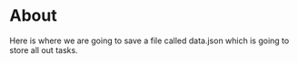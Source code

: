 # About 
Here is where we are going to save a file called data.json which is going to store all out tasks.